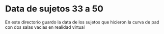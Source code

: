 # Data de sujetos 33 a 50

En este directorio guardo la data de los sujetos que hicieron la curva de pad
con dos salas vacias en realidad virtual
